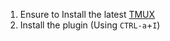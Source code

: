 1. Ensure to Install the latest [TMUX](https://github.com/tmux/tmux/wiki/Installing)
1. Install the plugin (Using `CTRL-a`+`I`)
